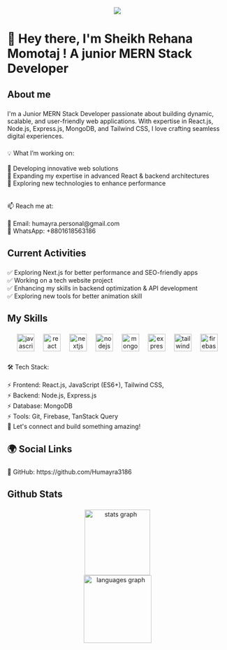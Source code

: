 
<div align="center">
  <img  src="https://www.canva.com/design/DAGePN60oiI/wJrDE7Ayr7x0owX9Tc75BQ/view?utm_content=DAGePN60oiI&utm_campaign=designshare&utm_medium=link2&utm_source=uniquelinks&utlId=he6ffd50b17"  />
</div>

###

<h1 align="left">👋 Hey there, I'm Sheikh Rehana Momotaj ! A junior MERN Stack Developer</h1>

###

<h2 align="left">About me</h2>

###

<p align="left">I'm a Junior MERN Stack Developer passionate about building dynamic, scalable, and user-friendly web applications. With expertise in React.js, Node.js, Express.js, MongoDB, and Tailwind CSS, I love crafting seamless digital experiences.</p>

###

<p align="left">💡 What I’m working on:<br><br>🚀 Developing innovative web solutions<br>📌 Expanding my expertise in advanced React & backend architectures<br>🎯 Exploring new technologies to enhance performance<br><br><br>📫 Reach me at: <br><br>📧 Email: humayra.personal@gmail.com<br>📱 WhatsApp: +8801618563186</p>

###

<h2 align="left">Current Activities</h2>

###

<p align="left">✅ Exploring Next.js for better performance and SEO-friendly apps<br>✅ Working on a tech website project<br>✅ Enhancing my skills in backend optimization & API development<br>✅ Exploring new tools for better animation skill</p>

###

<h2 align="left">My Skills</h2>

###

<div align="center">
  <img src="https://cdn.jsdelivr.net/gh/devicons/devicon/icons/javascript/javascript-original.svg" height="40" alt="javascript logo"  />
  <img width="12" />
  <img src="https://cdn.jsdelivr.net/gh/devicons/devicon/icons/react/react-original.svg" height="40" alt="react logo"  />
  <img width="12" />
  <img src="https://cdn.jsdelivr.net/gh/devicons/devicon/icons/nextjs/nextjs-original.svg" height="40" alt="nextjs logo"  />
  <img width="12" />
  <img src="https://cdn.jsdelivr.net/gh/devicons/devicon/icons/nodejs/nodejs-original.svg" height="40" alt="nodejs logo"  />
  <img width="12" />
  <img src="https://cdn.jsdelivr.net/gh/devicons/devicon/icons/mongodb/mongodb-original.svg" height="40" alt="mongodb logo"  />
  <img width="12" />
  <img src="https://skillicons.dev/icons?i=express" height="40" alt="express logo"  />
  <img width="12" />
  <img src="https://cdn.simpleicons.org/tailwindcss/06B6D4" height="40" alt="tailwindcss logo"  />
  <img width="12" />
  <img src="https://cdn.simpleicons.org/firebase/FFCA28" height="40" alt="firebase logo"  />
</div>

###

<p align="left">🛠 Tech Stack:<br><br>⚡ Frontend: React.js, JavaScript (ES6+), Tailwind CSS, <br>⚡ Backend: Node.js, Express.js<br>⚡ Database: MongoDB<br>⚡ Tools: Git, Firebase, TanStack Query<br>💬 Let's connect and build something amazing!</p>

###

<h2 align="left">🌍 Social Links</h2>

###

<p align="left">🔗 GitHub: https://github.com/Humayra3186</p>

###

<h2 align="left">Github Stats</h2>

###

<div align="center">
  <img src="https://github-readme-stats.vercel.app/api?username=Humayra3186&hide_title=false&hide_rank=false&show_icons=true&include_all_commits=true&count_private=true&disable_animations=false&theme=dracula&locale=en&hide_border=false&order=1" height="150" alt="stats graph" /> <br>
  <img src="https://github-readme-stats.vercel.app/api/top-langs?username=Humayra3186&locale=en&hide_title=false&layout=compact&card_width=320&langs_count=5&theme=dracula&hide_border=false&order=2" height="155" alt="languages graph"  />
</div>

###
